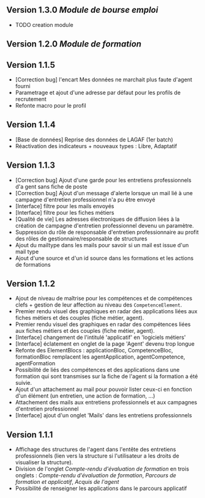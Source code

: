 Version 1.3.0 *Module de bourse emploi*
-------------
- TODO creation module

Version 1.2.0 *Module de formation*
-------------

Version 1.1.5
-------------
- [Correction bug] l'encart Mes données ne marchait plus faute d'agent fourni
- Parametrage et ajout d'une adresse par défaut pour les profils de recrutement
- Refonte macro pour le profil

Version 1.1.4
-------------
+ [Base de données] Reprise des données de LAGAF (1er batch)
+ Réactivation des indicateurs + nouveaux types : Libre, Adaptatif


Version 1.1.3
-------------
+ [Correction bug] Ajout d'une garde pour les entretiens professionnels d'a gent sans fiche de poste
+ [Correction bug] Ajout d'un message d'alerte lorsque un mail lié à une campagne d'entretien professionnel n'a pu être envoyé
+ [Interface] filtre pour les mails envoyés
+ [Interface] filtre pour les fiches métiers
+ [Qualité de vie] Les adresses électroniques de diffusion liées à la création de campagne d'entretien professionnel devenu un paramètre.
+ Suppression du rôle de responsable d'entretien professionnaire au profit des rôles de gestionnaire/responsable de structures
+ Ajout du mailtype dans les mails pour savoir si un mail est issue d'un mail type
+ Ajout d'une source et d'un id source dans les formations et les actions de formations
  
Version 1.1.2
-------------
+ Ajout de niveau de maîtrise pour les compétences et de compétences clefs + gestion de leur affection au niveau des ``CompetenceElement``.
+ Premier rendu visuel des graphiques en radar des applications liées aux fiches métiers et des couples (fiche métier, agent).
+ Premier rendu visuel des graphiques en radar des compétences liées aux fiches métiers et des couples (fiche métier, agent).
+ [Interface] changement de l'intitulé 'applicatif' en 'logiciels métiers' 
+ [Interface] éclatement en onglet de la page 'Agent' devenu trop longue
+ Refonte des ElementBlocs : applicationBloc, CompetenceBloc, formationBloc remplacent les agentApplication, agentCompetence, agentFormation
+ Possibilité de liés des compétences et des applications dans une formation qui sont transmises sur la fiche de l'agent si la formation a été suivie.
+ Ajout d'un attachement au mail pour pouvoir lister ceux-ci en fonction d'un élément (un entretien, une action de formation, ...)
+ Attachement des mails aux entretiens professionnels et aux campagnes d'entretien professionnel
+ [Interface] ajout d'un onglet 'Mails' dans les entretiens professionnels

Version 1.1.1
-------------
+ Affichage des structures de l'agent dans l'entête des entretiens professionnels (lien vers la structure si l'utilisateur a les droits de visualiser la structure). 
+ Division de l'onglet *Compte-rendu d'évaluation de formation* en trois onglets : *Compte-rendu d'évaluation de formation*, *Parcours de formation et applicatif*, *Acquis de l'agent*
+ Possibilité de renseigner les applications dans le parcours applicatif